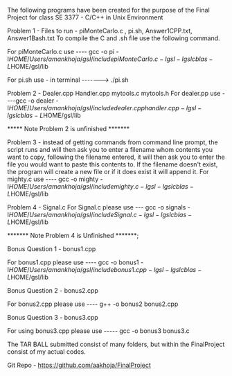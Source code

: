 The following programs have been created for the purpose of the Final Project for class SE 3377 - C/C++ in Unix Environment

Problem 1 - Files to run - piMonteCarlo.c , pi.sh, Answer1CPP.txt, Answer1Bash.txt
    To compile the C and .sh file use the following command.

For piMonteCarlo.c use ---- gcc -o pi -I$HOME/Users/amankhoja/gsl/include piMonteCarlo.c -lgsl -lgslcblas -L$HOME/gsl/lib

For pi.sh use - in terminal ------->  ./pi.sh
    

Problem 2 - Dealer.cpp Handler.cpp mytools.c mytools.h
For dealer.pp use ----gcc -o dealer -I$HOME/Users/amankhoja/gsl/include dealer.cpp handler.cpp -lgsl -lgslcblas -L$HOME/gsl/lib

***** Note Problem 2 is unfinished *******


Problem 3 - instead of getting commands from command line prompt, the script runs and will then ask you to enter a filename whom contents you want to copy, following the filename entered, it will then ask you to enter the file you would want to paste this contents to. If the filename doesn't exist, the program will create a new file or if it does exist it will append it. 
For mighty.c use ---- gcc -o mighty -I$HOME/Users/amankhoja/gsl/include mighty.c -lgsl -lgslcblas -L$HOME/gsl/lib


Problem 4 - Signal.c
For Signal.c please use --- gcc -o signals -I$HOME/Users/amankhoja/gsl/include Signal.c -lgsl -lgslcblas -L$HOME/gsl/lib

******* Note Problem 4 is Unfinished *******;


Bonus Question 1 - bonus1.cpp

For bonus1.cpp please use ---- gcc -o bonus1 -I$HOME/Users/amankhoja/gsl/include bonus1.cpp -lgsl -lgslcblas -L$HOME/gsl/lib

Bonus Question 2 - bonus2.cpp

For bonus2.cpp please use ---- g++ -o bonus2 bonus2.cpp

Bonus Question 3 - bonus3.cpp

For using bonus3.cpp please use ----- gcc -o bonus3 bonus3.c


The TAR BALL submitted consist of many folders, but within the FinalProject consist of my actual codes.

Git Repo - https://github.com/aakhoja/FinalProject

